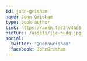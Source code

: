 ```yaml
---
id: john-grisham
name: John Grisham
type: book-author
link: https://amzn.to/3lv4Ao5
picture: /assets/jic-nudq.jpg
social:
  twitter: "@JohnGrisham"
  facebook: JohnGrisham
---
```

